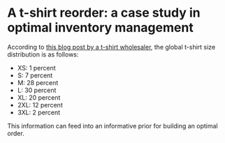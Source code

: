 # A t-shirt reorder: a case study in optimal inventory management

According to [this blog post by a t-shirt
wholesaler](https://www.theadairgroup.com/blog/2020/06/01/shirt-order-size-distribution-what-sizes-to-order-for-t-shirts/),
the global t-shirt size distribution is as follows:

- XS: 1 percent
- S: 7 percent
- M: 28 percent
- L: 30 percent
- XL: 20 percent
- 2XL: 12 percent
- 3XL: 2 percent

This information can feed into an informative prior for building an optimal
order.
